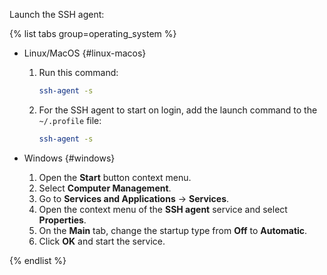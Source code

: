 Launch the SSH agent:

{% list tabs group=operating_system %}

- Linux/MacOS {#linux-macos}

   1. Run this command:

      ```bash
      ssh-agent -s
      ```

   1. For the SSH agent to start on login, add the launch command to the `~/.profile` file:

      ```bash
      ssh-agent -s
      ```

- Windows {#windows}

   1. Open the **Start** button context menu.
   1. Select **Computer Management**.
   1. Go to **Services and Applications** → **Services**.
   1. Open the context menu of the **SSH agent** service and select **Properties**.
   1. On the **Main** tab, change the startup type from **Off** to **Automatic**.
   1. Click **OK** and start the service.

{% endlist %}
